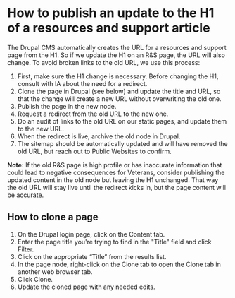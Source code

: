 # How to publish an update to the H1 of a resources and support article

The Drupal CMS automatically creates the URL for a resources and support page from the H1. So if we update the H1 on an R&S page, the URL will also change. To avoid broken links to the old URL, we use this process:

1. First, make sure the H1 change is necessary. Before changing the H1, consult with IA about the need for a redirect.
2. Clone the page in Drupal (see below) and update the title and URL, so that the change will create a new URL without overwriting the old one. 
3. Publish the page in the new node. 
4. Request a redirect from the old URL to the new one.
5. Do an audit of links to the old URL on our static pages, and update them to the new URL.
6. When the redirect is live, archive the old node in Drupal. 
7. The sitemap should be automatically updated and will have removed the old URL, but reach out to Public Websites to confirm.

**Note:** If the old R&S page is high profile or has inaccurate information that could lead to negative consequences for Veterans, consider publishing the updated content in the old node but leaving the H1 unchanged. That way the old URL will stay live until the redirect kicks in, but the page content will be accurate.


## How to clone a page

1. On the Drupal login page, click on the Content tab.
2. Enter the page title you're trying to find in the "Title" field and click Filter.
3. Click on the appropriate “Title” from the results list.
4. In the page node, right-click on the Clone tab to open the Clone tab in another web browser tab.
5. Click Clone.
6. Update the cloned page with any needed edits. 
